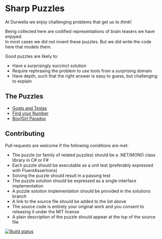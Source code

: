 # Sharp Puzzles

At Durwella we enjoy challenging problems that get us to *think*!

Being collected here are codified representations of brain teasers we have enjoyed.  
In most cases we did not invent these puzzles.  But we did write the code here that models them.

Good puzzles are likely to:

- Have a surprisingly succinct solution
- Require rephrasing the problem to use tools from a surprising domain
- Have depth, such that the right answer is easy to guess, but challenging to explain

## The Puzzles

- [Goats and Teslas](MakeADeal/Doors.cs)
- [Find your Number](FindYourNumber/NumberFinding.cs)
- [Boy/Girl Paradox](FamilyParadox/Family.cs)

## Contributing

Pull requests are welcome if the following conditions are met:

- The puzzle (or family of related puzzles) should be a .NET/MONO class library in C# or F#
- Each puzzle should be executable as a unit test (preferably expressed with FluentAssertions)
- Solving the puzzle should result in a passing test
- The puzzle solution should be expressed as a single interface implementation
- A puzzle solution implementation should be provided in the solutions branch
- A link to the source file should be added to the list above
- The source code is entirely your original work and you consent to releasing it under the MIT license
- A plain description of the puzzle should appear at the top of the source file

[![Build status](https://ci.appveyor.com/api/projects/status/79svf13bm6slyhbu?svg=true)](https://ci.appveyor.com/project/jfoshee/puzzles)


